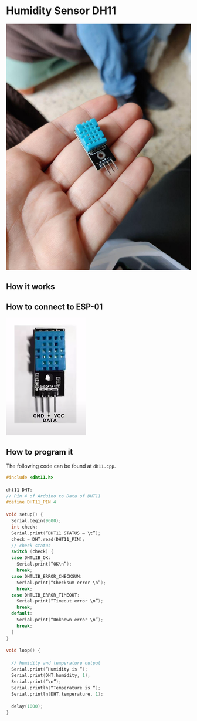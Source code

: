 # Humidity Sensor DH11
![DH11 sensor](./../img/dh11.jpg)
## How it works

## How to connect to ESP-01
![DH11 sensor inputs](../img/dht11-inputs.png)

## How to program it
The following code can be found at `dh11.cpp`.
```c++
#include <dht11.h>

dht11 DHT;
// Pin 4 of Arduino to Data of DHT11
#define DHT11_PIN 4

void setup() {
  Serial.begin(9600);
  int check;
  Serial.print(“DHT11 STATUS – \t”);
  check = DHT.read(DHT11_PIN);
  // check status
  switch (check) {
  case DHTLIB_OK:
    Serial.print(“OK\n”);
    break;
  case DHTLIB_ERROR_CHECKSUM:
    Serial.print(“Checksum error \n”);
    break;
  case DHTLIB_ERROR_TIMEOUT:
    Serial.print(“Timeout error \n”);
    break;
  default:
    Serial.print(“Unknown error \n”);
    break;
  }
}

void loop() {

  // humidity and temperature output
  Serial.print(“Humidity is “);
  Serial.print(DHT.humidity, 1);
  Serial.print(“\n”);
  Serial.println(“Temperature is “);
  Serial.println(DHT.temperature, 1);

  delay(1000);
}
```
